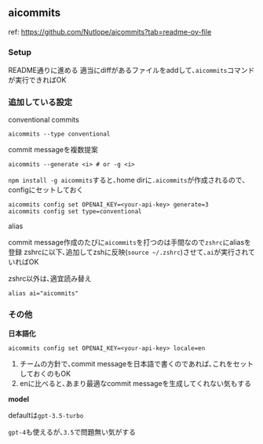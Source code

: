 ## aicommits

ref: https://github.com/Nutlope/aicommits?tab=readme-ov-file

### Setup

README通りに進める
適当にdiffがあるファイルをaddして､`aicommits`コマンドが実行できればOK

### 追加している設定

conventional commits

```
aicommits --type conventional
```

commit messageを複数提案

```
aicommits --generate <i> # or -g <i>
```

`npm install -g aicommits`すると､home dirに`.aicommits`が作成されるので､configにセットしておく

```
aicommits config set OPENAI_KEY=<your-api-key> generate=3
aicommits config set type=conventional
```

alias

commit message作成のたびに`aicommits`を打つのは手間なので`zshrc`にaliasを登録
zshrcに以下､追加してzshに反映(`source ~/.zshrc`)させて､`ai`が実行されていればOK

zshrc以外は､適宜読み替え

```
alias ai="aicommits"
```

### その他

**日本語化**

```
aicommits config set OPENAI_KEY=<your-api-key> locale=en
```
1. チームの方針で､commit messageを日本語で書くのであれば､これをセットしておくのもOK
2. enに比べると､あまり最適なcommit messageを生成してくれない気もする

**model**

defaultは`gpt-3.5-turbo`

`gpt-4`も使えるが､`3.5`で問題無い気がする